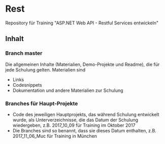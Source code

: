 # Rest
Repository für Training "ASP.NET Web API - Restful Services entwickeln"

## Inhalt

### Branch master 
Die allgemeinen Inhalte (Materialien, Demo-Projekte und Readme), die für jede Schulung gelten.
Materialien sind
- Links
- Codesnippets 
- Dokumentation und andere Materialien zur Schulung

### Branches für Haupt-Projekte
- Code des jeweiligen Hauptprojekts, das während Schulung entwickelt wurde, als Unterverzeichnisse, die das Datum der Schulung wiedergeben, z.B. 2017_10_09 für Training im Oktober 2017
- Die Branches sind so benannt, dass sie dieses Datum enthalten, z.B. 2017_11_06_Muc für Training in München

